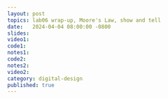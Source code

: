 ```yaml
---
layout: post
topics: lab06 wrap-up, Moore's Law, show and tell
date:   2024-04-04 08:00:00 -0800
slides: 
video1: 
code1: 
notes1: 
code2: 
notes2: 
video2: 
category: digital-design
published: true
---
```

